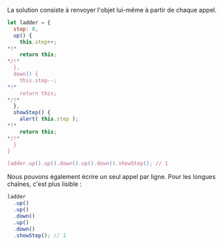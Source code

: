 La solution consiste à renvoyer l'objet lui-même à partir de chaque appel.

```js run
let ladder = {
  step: 0,
  up() {
    this.step++;
*!*
    return this;
*/!*
  },
  down() {
    this.step--;
*!*
    return this;
*/!*
  },
  showStep() {
    alert( this.step );
*!*
    return this;
*/!*
  }
}

ladder.up().up().down().up().down().showStep(); // 1
```

Nous pouvons également écrire un seul appel par ligne. Pour les longues chaînes, c'est plus lisible :

```js 
ladder
  .up()
  .up()
  .down()
  .up()
  .down()
  .showStep(); // 1
```

